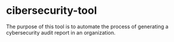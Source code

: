 # cibersecurity-tool
The purpose of this tool is to automate the process of generating a cybersecurity audit report in an organization.

